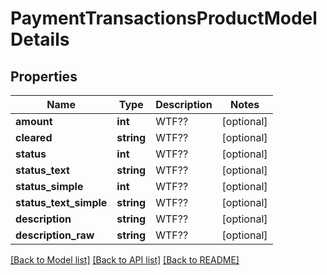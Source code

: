 # PaymentTransactionsProductModelDetails

## Properties
Name | Type | Description | Notes
------------ | ------------- | ------------- | -------------
**amount** | **int** | WTF?? | [optional] 
**cleared** | **string** | WTF?? | [optional] 
**status** | **int** | WTF?? | [optional] 
**status_text** | **string** | WTF?? | [optional] 
**status_simple** | **int** | WTF?? | [optional] 
**status_text_simple** | **string** | WTF?? | [optional] 
**description** | **string** | WTF?? | [optional] 
**description_raw** | **string** | WTF?? | [optional] 

[[Back to Model list]](../README.md#documentation-for-models) [[Back to API list]](../README.md#documentation-for-api-endpoints) [[Back to README]](../README.md)


